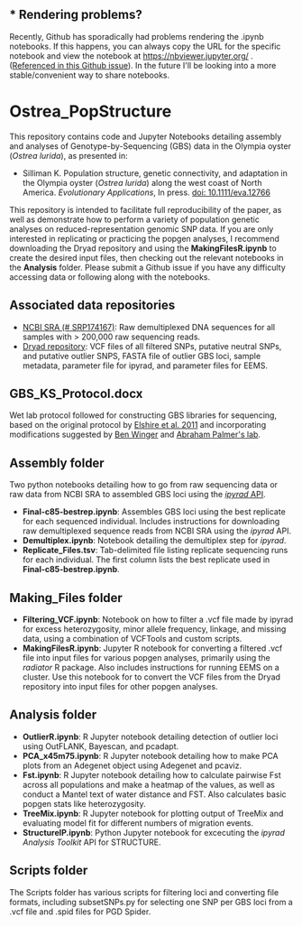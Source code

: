 ## \* Rendering problems? 
Recently, Github has sporadically had problems rendering the .ipynb notebooks. If this happens, you can always copy the URL for the specific notebook and view the notebook at https://nbviewer.jupyter.org/ . \([Referenced in this Github issue](https://github.com/jupyter/notebook/issues/3035)\). In the future I'll be looking into a more stable/convenient way to share notebooks.

# Ostrea_PopStructure
This repository contains code and Jupyter Notebooks detailing assembly and analyses of Genotype-by-Sequencing (GBS) data in the Olympia oyster (*Ostrea lurida*), as presented in:

* Silliman K. Population structure, genetic connectivity, and adaptation in the Olympia oyster (*Ostrea lurida*) along the west coast of North America. *Evolutionary Applications*, In press. [doi: 10.1111/eva.12766](https://onlinelibrary.wiley.com/doi/abs/10.1111/eva.12766)

This repository is intended to facilitate full reproducibility of the paper, as well as demonstrate how to perform a variety of population genetic analyses on reduced-representation genomic SNP data. If you are only interested in replicating or practicing the popgen analyses, I recommend downloading the Dryad repository and using the **MakingFilesR.ipynb** to create the desired input files, then checking out the relevant notebooks in the **Analysis** folder. Please submit a Github issue if you have any difficulty accessing data or following along with the notebooks.

## Associated data repositories
* [NCBI SRA (# SRP174167)](https://www.ncbi.nlm.nih.gov/sra/SRP174167): Raw demultiplexed DNA sequences for all samples with $>$ 200,000 raw sequencing reads.
* [Dryad repository](https://doi.org/10.5061/dryad.114j8m1): VCF files of all filtered SNPs, putative neutral SNPs, and putative outlier SNPS, FASTA file of outlier GBS loci, sample metadata, parameter file for ipyrad, and parameter files for EEMS.

## GBS_KS_Protocol.docx
Wet lab protocol followed for constructing GBS libraries for sequencing, based on the original protocol by [Elshire et al. 2011](https://journals.plos.org/plosone/article?id=10.1371/journal.pone.0019379) and incorporating modifications suggested by [Ben Winger](https://www.wingerlab.org/) and [Abraham Palmer's lab](http://palmerlab.org/protocols-data/).

## Assembly folder
Two python notebooks detailing how to go from raw sequencing data or raw data from NCBI SRA to assembled GBS loci using the [*ipyrad* API](https://ipyrad.readthedocs.io/).
* **Final-c85-bestrep.ipynb**: Assembles GBS loci using the best replicate for each sequenced individual. Includes instructions for downloading raw demultiplexed sequence reads from NCBI SRA using the *ipyrad* API.
* **Demultiplex.ipynb**: Notebook detailing the demultiplex step for *ipyrad*.
* **Replicate_Files.tsv**: Tab-delimited file listing replicate sequencing runs for each individual. The first column lists the best replicate used in **Final-c85-bestrep.ipynb**.

## Making_Files folder
*  **Filtering_VCF.ipynb**: Notebook on how to filter a .vcf file made by ipyrad for excess heterozygosity, minor allele frequency, linkage, and missing data, using a combination of VCFTools and custom scripts.
*  **MakingFilesR.ipynb**: Jupyter R notebook for converting a filtered .vcf file into input files for various popgen analyses, primarily using the *radiator* R package. Also includes instructions for running EEMS on a cluster. Use this notebook for to convert the VCF files from the Dryad repository into input files for other popgen analyses. 


## Analysis folder
* **OutlierR.ipynb**: R Jupyter notebook detailing detection of outlier loci using OutFLANK, Bayescan, and pcadapt. 
* **PCA_x45m75.ipynb**: R Jupyter notebook detailing how to make PCA plots from an Adegenet object using Adegenet and pcaviz.
* **Fst.ipynb**: R Jupyter notebook detailing how to calculate pairwise Fst across all populations and make a heatmap of the values, as well as conduct a Mantel text of water distance and FST. Also calculates basic popgen stats like heterozygosity.
* **TreeMix.ipynb**: R Jupyter notebook for plotting output of TreeMix and evaluating model fit for different numbers of migration events.
* **StructureIP.ipynb**: Python Jupyter notebook for excecuting the *ipyrad Analysis Toolkit* API for STRUCTURE.

## Scripts folder
The Scripts folder has various scripts for filtering loci and converting file formats, including subsetSNPs.py for selecting one SNP per GBS loci from a .vcf file and .spid files for PGD Spider.






